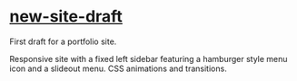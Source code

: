 # <a href='https://jacqdem.github.io/new-site-draft/'>new-site-draft</a>

First draft for a portfolio site. 

Responsive site with a fixed left sidebar featuring a hamburger style menu icon and a slideout menu. CSS animations and transitions. 
